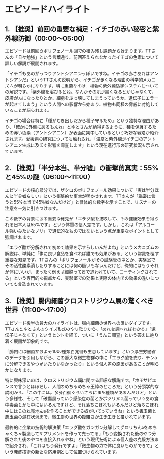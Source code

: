 # エピソードハイライト

## 1. 【推奨】前回の重要な補足：イチゴの赤い秘密と紫外線防御（00:00〜05:00）

エピソードは前回のポリフェノール回での積み残し課題から始まります。TTさんの「日々勉強」という言葉通り、前回答えられなかったイチゴの色素について詳しい解説が展開されます。

「イチゴもあのがっつりアントシアニンっぽいですね。イチゴの赤さあれはアントシアンだ」というTTさんの説明から、イチゴが赤くなる理由の科学的メカニズムが明らかになります。特に重要なのは、植物の紫外線防御システムについての解説です。「紫外線を浴びるとね。なんかその肌が黒くなるとかじゃなくて、皮膚がんになったりとか、細胞をぶっ壊してしまうっていうか、遺伝子にエラーが起きてしまう」という人間への影響から始まり、植物も同様の脅威に対処していることが語られます。

イチゴの場合は特に「種がむき出しだから種子守るため」という独特な理由があり、「確かに外側にあるもんね」とゆとさんが納得するように、種を保護するための赤い色素（アントシアニン）が表面に集中しているという巧妙な戦略が紹介されます。愛媛県の研究についても触れられ、「温度と紫外線がイチゴのアントシアニン生成に及ぼす影響を調査します」という現在進行形の研究状況も示されています。

## 2. 【推奨】「半分本当、半分嘘」の衝撃的真実：55%と45%の謎（06:00〜11:00）

エピソードの核心部分では、ザクロのポリフェノール効果について「実は半分ほんと半分嘘らしい」という衝撃的な事実が明かされます。TTさんが「厳密に言うと55%本当で45%嘘なんだけど」と具体的な数字を示すことで、リスナーの注意を一気に引きつけます。

この数字の背景にある重要な発見が「エラグ酸を摂取して、その健康効果を得られる日本人は55%です」という体質の個人差です。しかし、これは「アルコール強いみたいなノリ」で遺伝的なものではないという点が重要なポイントとして強調されます。

「エラグ酸が分解されて初めて効果を示すらしいんだよね」というメカニズムの解説は、単純に「体に良い食品を食べれば誰でも効果がある」という常識を覆す重要な知見です。TTさんの「ポリフェノールがその試験管の中とか、実験室でその活性酸素消したりすることには何の疑いもないんだけど、俺的にはもうそれが体にいいが、まったく例えば細胞って膜で追われていて、コーティングされてる」という専門的な視点から、実験室での効果と実際の体内での効果の違いについても言及されています。

## 3. 【推奨】腸内細菌クロストリジウム属の驚くべき世界（11:00〜17:00）

エピソード後半の最大のハイライトは、腸内細菌の世界への深いダイブです。TTさんとゆとさんのクイズ形式のやり取りから、「あれを調べればわかる」「遺伝子じゃなくて」というヒントを経て、ついに「うんこ調査」という答えに辿り着く展開が印象的です。

「腸内には細菌がおよそ1000種類百兆個も生息しています」という厚生労働省のデータを引用しながら、この膨大な微生物群の中に「エラグ酸を売り、チンaに分解できるやつがいたりいなかったり」という個人差の原因があることが明らかになります。

特に興味深いのは、クロストリジウム属に関する詳細な解説です。「ホモサピエンスで言うとほぼだし、人間のめちゃめちゃ王枠のところだ」という分類学的な説明から、「この中には。多分百個ぐらいさらにまた種類があるんだけど」という多様性、そして「破傷風っていう感染症の菌とかボツリヌス菌っていうあの食中毒菌とかも中にはいるんですけど、それ落ちこぼれもいるんだけど落ちこぼれ中にはこのね売地んaを作ることができる奴がいてっていうね」という善玉菌と悪玉菌の混在状況まで、微生物の世界の複雑さが生き生きと描かれています。

最終的に企業の技術的解決策「エラグ酸をガンガン分解してグロリちんaをめちゃくちゃ製造してサプリメントを作って売ってる」「もう変換された後のやつ分解された後のやつを直接入れるやね」という現代技術による個人差の克服方法まで紹介され、「これはもう発行ですよ」「微生物の力で体に良いものができて」という発酵技術の新たな応用例として位置づけられています。
